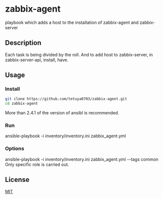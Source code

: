 # zabbix-agent
playbook which adds a host to the installation of zabbix-agent and zabbix-server

## Description
Each task is being divided by the roll.
And to add host to zabbix-server, in zabbix-server-api, install, have.

## Usage
### Install
```sh
git clone https://github.com/tetuya0703/zabbix-agent.git
cd zabbix-agent
```
More than 2.4.1 of the version of ansibl is recommended.

### Run
ansible-playbook -i inventory/inventory.ini zabbix_agent.yml

### Options
ansible-playbook -i inventory/inventory.ini zabbix_agent.yml --tags common
Only specific role is carried out.

## License
[MIT](LICENSE)